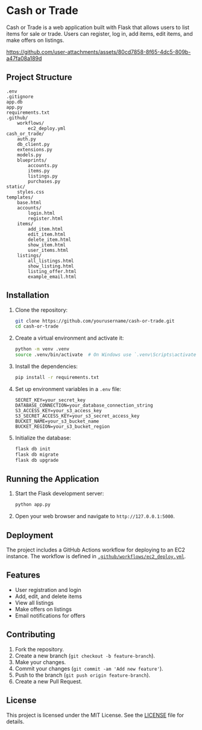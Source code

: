 # Cash or Trade

Cash or Trade is a web application built with Flask that allows users to list items for sale or trade. Users can register, log in, add items, edit items, and make offers on listings.


https://github.com/user-attachments/assets/80cd7858-8f65-4dc5-809b-a47fa08a189d


## Project Structure

```
.env
.gitignore
app.db
app.py
requirements.txt
.github/
    workflows/
        ec2_deploy.yml
cash_or_trade/
    auth.py
    db_client.py
    extensions.py
    models.py
    blueprints/
        accounts.py
        items.py
        listings.py
        purchases.py
static/
    styles.css
templates/
    base.html
    accounts/
        login.html
        register.html
    items/
        add_item.html
        edit_item.html
        delete_item.html
        show_item.html
        user_items.html
    listings/
        all_listings.html
        show_listing.html
        listing_offer.html
        example_email.html
```

## Installation

1. Clone the repository:
    ```sh
    git clone https://github.com/yourusername/cash-or-trade.git
    cd cash-or-trade
    ```

2. Create a virtual environment and activate it:
    ```sh
    python -m venv .venv
    source .venv/bin/activate  # On Windows use `.venv\Scripts\activate`
    ```

3. Install the dependencies:
    ```sh
    pip install -r requirements.txt
    ```

4. Set up environment variables in a `.env` file:
    ```
    SECRET_KEY=your_secret_key
    DATABASE_CONNECTION=your_database_connection_string
    S3_ACCESS_KEY=your_s3_access_key
    S3_SECRET_ACCESS_KEY=your_s3_secret_access_key
    BUCKET_NAME=your_s3_bucket_name
    BUCKET_REGION=your_s3_bucket_region
    ```

5. Initialize the database:
    ```sh
    flask db init
    flask db migrate
    flask db upgrade
    ```

## Running the Application

1. Start the Flask development server:
    ```sh
    python app.py
    ```

2. Open your web browser and navigate to `http://127.0.0.1:5000`.

## Deployment

The project includes a GitHub Actions workflow for deploying to an EC2 instance. The workflow is defined in [`.github/workflows/ec2_deploy.yml`](.github/workflows/ec2_deploy.yml).

## Features

- User registration and login
- Add, edit, and delete items
- View all listings
- Make offers on listings
- Email notifications for offers

## Contributing

1. Fork the repository.
2. Create a new branch (`git checkout -b feature-branch`).
3. Make your changes.
4. Commit your changes (`git commit -am 'Add new feature'`).
5. Push to the branch (`git push origin feature-branch`).
6. Create a new Pull Request.

## License

This project is licensed under the MIT License. See the [LICENSE](LICENSE) file for details.
